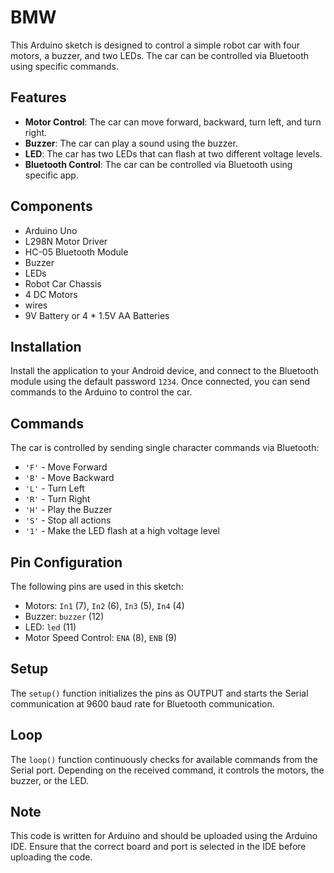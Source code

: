 # BMW

This Arduino sketch is designed to control a simple robot car with four motors, a buzzer, and two LEDs. The car can be controlled via Bluetooth using specific commands.

## Features

- **Motor Control**: The car can move forward, backward, turn left, and turn right.
- **Buzzer**: The car can play a sound using the buzzer.
- **LED**: The car has two LEDs that can flash at two different voltage levels.
- **Bluetooth Control**: The car can be controlled via Bluetooth using specific app.

## Components
- Arduino Uno
- L298N Motor Driver
- HC-05 Bluetooth Module
- Buzzer
- LEDs
- Robot Car Chassis
- 4 DC Motors
- wires
- 9V Battery or 4 * 1.5V AA Batteries

## Installation
Install the application to your Android device, and connect to the Bluetooth module using the default password `1234`. Once connected, you can send commands to the Arduino to control the car.
 
## Commands

The car is controlled by sending single character commands via Bluetooth:

- `'F'` - Move Forward
- `'B'` - Move Backward
- `'L'` - Turn Left
- `'R'` - Turn Right
- `'H'` - Play the Buzzer
- `'S'` - Stop all actions
- `'1'` - Make the LED flash at a high voltage level

## Pin Configuration

The following pins are used in this sketch:

- Motors: `In1` (7), `In2` (6), `In3` (5), `In4` (4)
- Buzzer: `buzzer` (12)
- LED: `led` (11)
- Motor Speed Control: `ENA` (8), `ENB` (9)

## Setup

The `setup()` function initializes the pins as OUTPUT and starts the Serial communication at 9600 baud rate for Bluetooth communication.

## Loop

The `loop()` function continuously checks for available commands from the Serial port. Depending on the received command, it controls the motors, the buzzer, or the LED.

## Note

This code is written for Arduino and should be uploaded using the Arduino IDE. Ensure that the correct board and port is selected in the IDE before uploading the code.